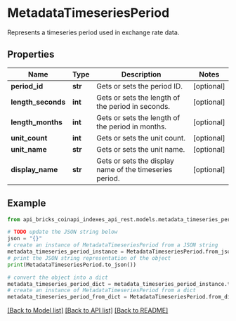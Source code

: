 # MetadataTimeseriesPeriod

Represents a timeseries period used in exchange rate data.

## Properties

Name | Type | Description | Notes
------------ | ------------- | ------------- | -------------
**period_id** | **str** | Gets or sets the period ID. | [optional] 
**length_seconds** | **int** | Gets or sets the length of the period in seconds. | [optional] 
**length_months** | **int** | Gets or sets the length of the period in months. | [optional] 
**unit_count** | **int** | Gets or sets the unit count. | [optional] 
**unit_name** | **str** | Gets or sets the unit name. | [optional] 
**display_name** | **str** | Gets or sets the display name of the timeseries period. | [optional] 

## Example

```python
from api_bricks_coinapi_indexes_api_rest.models.metadata_timeseries_period import MetadataTimeseriesPeriod

# TODO update the JSON string below
json = "{}"
# create an instance of MetadataTimeseriesPeriod from a JSON string
metadata_timeseries_period_instance = MetadataTimeseriesPeriod.from_json(json)
# print the JSON string representation of the object
print(MetadataTimeseriesPeriod.to_json())

# convert the object into a dict
metadata_timeseries_period_dict = metadata_timeseries_period_instance.to_dict()
# create an instance of MetadataTimeseriesPeriod from a dict
metadata_timeseries_period_from_dict = MetadataTimeseriesPeriod.from_dict(metadata_timeseries_period_dict)
```
[[Back to Model list]](../README.md#documentation-for-models) [[Back to API list]](../README.md#documentation-for-api-endpoints) [[Back to README]](../README.md)


